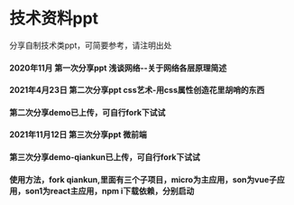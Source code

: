 # 技术资料ppt
分享自制技术类ppt，可简要参考，请注明出处

#### 2020年11月 第一次分享ppt 浅谈网络--关于网络各层原理简述

#### 2021年4月23日 第二次分享ppt css艺术-用css属性创造花里胡哨的东西
#### 第二次分享demo已上传，可自行fork下试试

#### 2021年11月12日 第三次分享ppt 微前端
#### 第三次分享demo-qiankun已上传，可自行fork下试试
#### 使用方法，fork qiankun,里面有三个子项目，micro为主应用，son为vue子应用，son1为react主应用，npm i下载依赖，分别启动

